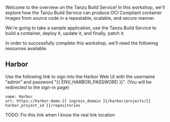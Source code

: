 Welcome to the overview on the Tanzu Build Service! In this workshop, we'll explore how the Tanzu Build Service can produce OCI Compliant container images from source code in a repeatable, scalable, and secure manner.  

We're going to take a sample application, use the Tanzu Build Service to build a container, deploy it, update it, and finally, patch it.

In order to successfully complete this workshop, we'll need the following resources available.

## Harbor

Use the following link to sign into the Harbor Web UI with the username "admin" and password "{{ ENV_HARBOR_PASSWORD }}". (You will be redirected to the sign-in page)

```dashboard:create-dashboard
name: Harbor
url: https://harbor-demo.{{ ingress_domain }}/harbor/projects/{{ harbor_project_id }}/repositories
```
TODO: Fix this link when I know the real link location
